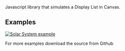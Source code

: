 Javascript library that simulates a Display List in Canvas.
<h2>Examples</h2>
<p>
    <a href="http://experiments.72lions.com/CanvasDisplayList/solar-system/index.html" title="Solar System example" target="_blank">
        <img src="http://www.72lions.com/wp-content/uploads/2011/07/Screen-shot-2011-07-20-at-10.22.03-PM-150x150.png" title="Solar System example">
    </a>
</p>
<p>For more examples download the source from Github</p>